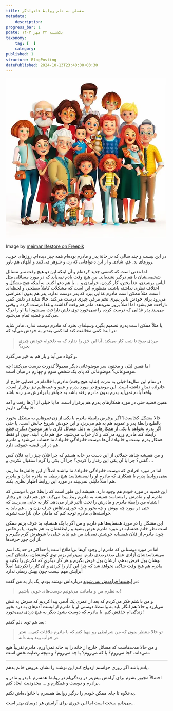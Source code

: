 ```yaml
---
title: معضلی به نام روابط خانوادگی
metadata:
    description:
progress_bar: 1
pdate: یکشنبه ۲۲ مهر ۱۴۰۳
taxonomy:
    tag: [  ]
    category: 
published: 1
structure: BlogPosting
datePublished: 2024-10-13T23:40:00+03:30
---
```


![ قوری و فنجان چای ](big-family-3d-cartoon-image-isolated-white-background_776894-130114.webp)

<div class="align-center">
Image by  <a href="https://www.freepik.com/premium-ai-image/big-family-3d-cartoon-image-isolated-white-background_289164450.htm"> meimanlifestore on Freepik </a>
</div>

در این بیست و چند سالی که در خانهٔ‌ پدر و مادرم بوده‌ام همه چیز دیده‌ام. روزهای خوب، روزهای بد. غم، شادی و از این دعواهایی که زن و شوهر می‌کنند و ابلهان هم باور. 

اما مدتی است که کشفی جدید کرده‌ام و آن اینکه این دو هیچ وقت سر مسائل شخصی‌شان با هم درگیر نشده‌اند. من هیچ وقت یادم نمی‌آید که در مورد مسائلی مثل لباس پوشیدن، غذا پختن، کار کردن، خوابیدن و ... با هم دعوا کنند. نه اینکه هیچ مشکل و اختلاف نظری نداشته باشند، منظورم این است که مشکلات کاملاً سطحی و لحظه‌ای است. مثلاً ممکن است مادرم غذایی بپزد که پدر دوست ندارد. پدر هم بدون اعتراضی می‌رود برای خودش نانی پنیری تخم مرغی چیزی درست می‌کند. حالا شاید در دلش کمی ناراحت هم بشود اما اصلاً بروز نمی‌دهد. مادر هم وقت گذاشته و غذا درست کرده و وقتی می‌بیند پدر غذایی که درست کرده را نمی‌خورد توی دلش ناراحت می‌شود اما او را درک می‌کند و قضیه تمام می‌شود. 

یا مثلاً ممکن است پدرم تصمیم بگیرد وسیله‌ای بخرد که مادرم دوست ندارد. مادر شاید در ابتدا کمی مخالفت کند اما کمی بعدتر به خودش می‌آید که: 

> مردی صبح تا شب کار می‌کند. آیا این حق را ندارد که به دلخواه خودش چیزی بخرد؟
 
و کوتاه می‌آید و باز هم به خیر می‌گذرد.

اما همین لیلی و مجنون سر موضوعاتی دیگر معمولاً کدورت درست می‌کنند! چه موضوعاتی؟ موضوعاتی که پای یک شخص سوم و چهارم در میان است.

در تمام این سال‌ها خیلی به ندرت (شاید هیچ وقت) مادرم با خاله‌ام در فضایی خارج از خانواده دیدار داشته‌ است. این موضوع در مورد پدرم و عمو و عمه‌هایم نیز برقرار است. واقعاً یادم نمی‌آید پدرم بدون مادرم رفته باشد به خواهر یا برادرش سر زده باشد. 

همین قضیه حتی در مورد همکارهای پدرم هم برقرار است. ما با خیلی از آن‌‌ها رفت و آمد خانوادگی داریم. 

حالا مشکل کجاست؟ اگر برفرض رابطهٔ مادرم با یکی از زن‌عموهایم به مشکل بخورد بالطبع رابطهٔ پدر و عمویم هم به هم می‌ریزد و این خودش شروع چالش است. یا حتی اگر پدرم بخواهد با یکی از همکارهایش به دلیل مسائل کاری یا هر موضوع دیگری قطع رابطه کند مادرم ورود می‌کند و کار خراب می‌شود. حق هم دارد البته. چون او فقط همکار پدرم نیست و خانوادهٔ آن‌ها دوست خانوادگیِ خانوادهٔ‌ ما حساب می‌شود و مادرم هم در این قضیه حقوقی دارد. 

و من همیشه شاهد جملاتی از این دست در خانه هستم که چرا فلان چیز را به فلان کس گفتی؟ چرا با آن یکی این رفتار را کردی؟ چرا آن یکی را گرم استقبال نکردی و …

اما در مورد افرادی که دوست خانوادگی خانوادهٔ ما نباشند اصلاً از این چالش‌ها نداریم. یعنی روابط پدرم با همکاری که مادرم او را نمی‌شناسد هیچ ربطی به مادرم ندارد و مادرم هم اصلاً دلیلی نمی‌بیند در مورد این روابط اظهار نظری بکند.

این قضیه در مورد خودم هم وجود دارد. همیشه این طور است که رابطهٔ من با دوستی که مادرم او و مادرش را بشناسد همیشه به مادرم ربط پیدا می‌کند. حق هم دارد. هر رفتار اشتباه من رابطهٔ مادرم و مادرش را تحت تأثیر قرار می‌دهد. کار به جایی می‌رسد که حتی در مورد چه بپوش و چه بخور و چه جوری باهاش حرف بزن و ... هم باید به خواسته‌های مادرم توجه کنم که مامان جان ناراحت نشوند.

این مشکل را در مورد همسایه‌ها هم داریم و من اگر با یک همسایه بد حرف بزنم ممکن است نظر خانم همسایه در مورد مادرم عوض بشود و رابطهٔ‌شان به هم بخورد. یا برعکس چون مادرم از فلان همسایه خوشش نمی‌آید من هم نباید خیلی با شوهرش گرم بگیرم و از این جور حرف‌ها.

اما در مورد دوستانی که مادرم از وجود آن‌ها بی‌اطلاع است یا حداکثر در حد یک اسم می‌شناسدشان آزادی عمل صددرصدی دارم. می‌توانم بزنم توی گوششان، بغلشان کنم، بهشان پول قرض بدهم، ازشان پول قرض بگیرم و هر کار دیگری که فکرش را بکنید و مادرم هم هیچ وقت شاکی نخواهد شد که چرا این کار را کردی و آن کار را نکردی! اصلاً برایش مهم نیست چون بهش ربطی ندارد!

در [لبخندها فراموش نمی‌شوند](/blog/smiles-are-not-forgotten) درباره‌اش نوشته بودم. یک بار به من گفت:

> به نظرم من و مامانت می‌تونیم دوست‌های خوبی باشیم!

و من داشتم فکر می‌کردم که بعد از عمری یک آدمی پیدا کردیم که سرش به تنش می‌ارزد و حالا هم انگار باید به واسطهٔ دوستی او با مادرم از لیست‌ آدم‌های به درد بخور زندگی‌ام حذفش کنم. با مادرم که دوست بشود دیگر به هیچ دردی نمی‌خورد!

بعد هم توی دلم گفتم:

> تو حالا منتظر بمون که من شرایطی رو مهیا کنم که با مادرم ملاقات کنی… شتر در خواب بیند پنبه دانه. 

و من حالا مدت‌هاست که مسائل خارج از خانه را به خانه نمی‌آورم. مادرم تقریباً هیچ نمی‌داند. کجا می‌روم؟ با که می‌روم؟ با چه می‌روم؟ و نتیجه رضایت‌بخش است. 

*** 

یادم باشد اگر روزی خواستم ازدواج کنم این نوشته را نشان عروس خانم بدهم. 

احتمالاً مجبور بشوم برای آرامش بیش‌تر در زندگی‌ام در روابط همسرم با پدر و مادر و برادرم و دوست و همکارم و … محدودیت ایجاد کنم. 

به‌علاوه تا جای ممکن خودم را درگیر روابط همسرم با خانواده‌اش نکنم.

می‌دانم سخت است اما این جوری برای آرامش هر دویمان بهتر است…